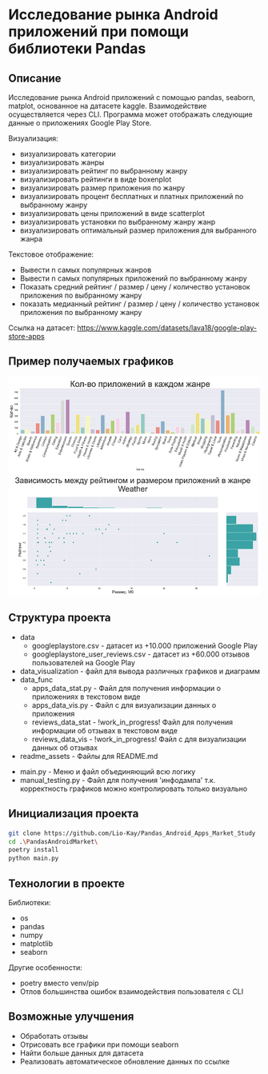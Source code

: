 # Исследование рынка Android приложений при помощи библиотеки Pandas

## Описание
Исследование рынка Android приложений с помощью pandas, seaborn, matplot, основанное на датасете kaggle.
Взаимодействие осуществляется через CLI. Программа может отображать следующие данные о приложениях Google Play Store.

Визуализация:
* визуализировать категории 
* визуализировать жанры
* визуализировать рейтинг по выбранному жанру 
* визуализировать рейтинги в виде boxenplot
* визуализировать размер приложения по жанру
* визуализировать процент бесплатных и платных приложений по выбранному жанру
* визуализировать цены приложений в виде scatterplot
* визуализировать установки по выбранному жанру жанр
* визуализировать оптимальный размер приложения для выбранного жанра

Текстовое отображение:
* Вывести n самых популярных жанров
* Вывести n самых популярных приложений по выбранному жанру
* Показать средний рейтинг / размер / цену / количество установок приложения по выбранному жанру
* показать медианный рейтинг / размер / цену / количество установок приложения по выбранному жанру

Ссылка на датасет: https://www.kaggle.com/datasets/lava18/google-play-store-apps

## Пример получаемых графиков
![usage_example_1.png](readme_assets%2Fusage_example_1.png)
![usage_example_2.png](readme_assets%2Fusage_example_2.png)

## Структура проекта
* data
  - googleplaystore.csv - датасет из +10.000 приложений Google Play
  - googleplaystore_user_reviews.csv - датасет из +60.000 отзывов пользователей на Google Play
* data_visualization - файл для вывода различных графиков и диаграмм
* data_func
  - apps_data_stat.py - Файл для получения информации о приложениях в текстовом виде
  - apps_data_vis.py - Файл с для визуализации данных о приложения
  - reviews_data_stat - !work_in_progress! Файл для получения информации об отзывах в текстовом виде
  - reviews_data_vis - !work_in_progress! Файл с для визуализации данных об отзывах
* readme_assets - Файлы для README.md
- main.py - Меню и файл объединяющий всю логику
- manual_testing.py - Файл для получения 'инфодампа' т.к. корректность графиков можно контролировать только визуально

## Инициализация проекта

  ```sh
  git clone https://github.com/Lio-Kay/Pandas_Android_Apps_Market_Study
  cd .\PandasAndroidMarket\
  poetry install
  python main.py
  ```

## Технологии в проекте
Библиотеки:
* os
* pandas
* numpy
* matplotlib
* seaborn

Другие особенности:
* poetry вместо venv/pip
* Отлов большинства ошибок взаимодействия пользователя с CLI

## Возможные улучшения
* Обработать отзывы
* Отрисовать все графики при помощи seaborn
* Найти больше данных для датасета
* Реализовать автоматическое обновление данных по ссылке
